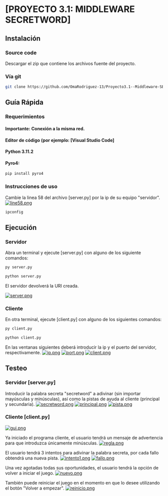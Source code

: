 # [PROYECTO 3.1: MIDDLEWARE SECRETWORD]
 
## Instalación

### Source code

Descargar el zip que contiene los archivos fuente del proyecto.

### Vía git 

```bash
git clone https://github.com/OmaRodriguez-13/Proyecto3.1--Middleware-SECRETWORD-PYRO4-
```

## Guía Rápida

### Requerimientos

#### **Importante: Conexión a la misma red.**
#### Editor de código (por ejemplo: [Visual Studio Code]
#### Python 3.11.2
#### Pyro4:

```bash
pip install pyro4
```

### Instrucciones de uso

Cambie la linea 58 del archivo [server.py] por la ip de su equipo "servidor".
[![line58.png](https://i.postimg.cc/TPsVJVM5/line58.png)](https://postimg.cc/QBpKXWMj)

```bash
ipconfig
```

## Ejecución

### Servidor

Abra un terminal y ejecute [server.py] con alguno de los siguiente comandos:

```bash
py server.py
```

```bash
python server.py
```

El servidor devolverá la URI creada.

[![server.png](https://i.postimg.cc/0QMJWNVx/server.png)](https://postimg.cc/TLxwhT8H)

### Cliente

En otra terminal, ejecute [client.py] con alguno de los siguientes comandos:

```bash
py client.py
```

```bash
python client.py
```

En las ventanas siguientes deberá introducir la ip y el puerto del servidor, respectivamente.
[![ip.png](https://i.postimg.cc/CK9SJknZ/ip.png)](https://postimg.cc/cK7pLKmZ)
[![port.png](https://i.postimg.cc/rskc2TJM/port.png)](https://postimg.cc/0Mch7LFB)
[![client.png](https://i.postimg.cc/j5TksSGg/client.png)](https://postimg.cc/67Hhct6n)

## Testeo

### Servidor [server.py]

Introducir la palabra secreta "secretword" a adivinar (sin importar mayúsculas y minúsculas), así como la pistas de ayuda al cliente (principal y secundaria).
[![secretword.png](https://i.postimg.cc/RhjNJhwf/secretword.png)](https://postimg.cc/BPBqdqYQ)
[![principal.png](https://i.postimg.cc/dQ7R3yYh/principal.png)](https://postimg.cc/Th65Hhhx)
[![pista.png](https://i.postimg.cc/Vk5zPmMP/pista.png)](https://postimg.cc/DSV9qVBx)


### Cliente [client.py]
[![gui.png](https://i.postimg.cc/7YXwGfD2/gui.png)](https://postimg.cc/SJXwHQnS)

Ya iniciado el programa cliente, el usuario tendrá un mensaje de advertencia para que introduzca únicamente minúsculas.
[![regla.png](https://i.postimg.cc/DfXSXQYb/regla.png)](https://postimg.cc/kD7MrSCn)

El usuario tendrá 3 intentos para adivinar la palabra secreta, por cada fallo obtendrá una nueva pista.
[![intento1.png](https://i.postimg.cc/T34x0FK2/intento1.png)](https://postimg.cc/MnVgKs0g)
[![fallo.png](https://i.postimg.cc/fTHQWpj7/fallo.png)](https://postimg.cc/JGB2PTFt)

Una vez agotadas todas sus oportunidades, el usuario tendrá la opción de volver a iniciar el juego.
[![nuevo.png](https://i.postimg.cc/dQ4xGdkw/nuevo.png)](https://postimg.cc/23LGD17K)

También puede reiniciar el juego en el momento en que lo desee utilizando el botón "Volver a empezar".
[![reinicio.png](https://i.postimg.cc/5trtHjB3/reinicio.png)](https://postimg.cc/3yghV8b4)
